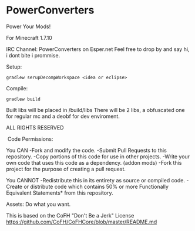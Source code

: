 PowerConverters
===============

Power Your Mods!

For Minecraft 1.7.10

IRC Channel:
PowerConverters on Esper.net
Feel free to drop by and say hi, i dont bite i prommise.

Setup:
```
gradlew serupDecompWorkspace <idea or eclipse>
```
Compile:
```
gradlew build
```
Built libs will be placed in /build/libs
There will be 2 libs, a obfuscated one for regular mc and a deobf for dev enviroment.

ALL RIGHTS RESERVED

﻿
Code Permissions:

You CAN
-Fork and modify the code.
-Submit Pull Requests to this repository.
-Copy portions of this code for use in other projects.
-Write your own code that uses this code as a dependency. (addon mods)
-Fork this project for the purpose of creating a pull request.

You CANNOT
-Redistribute this in its entirety as source or compiled code.
-Create or distribute code which contains 50% or more Functionally Equivalent Statements* from this repository.

Assets:
Do what you want.

This is based on the CoFH "Don't Be a Jerk" License
https://github.com/CoFH/CoFHCore/blob/master/README.md
